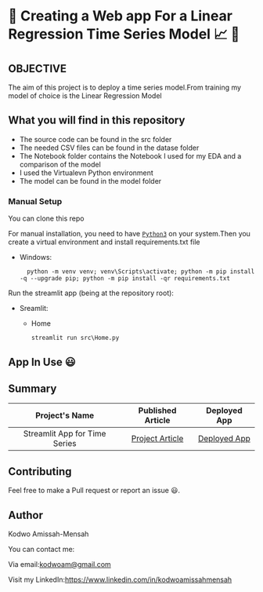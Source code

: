 # 🚀 Creating a Web app For a Linear Regression Time Series Model 📈 🚀


## OBJECTIVE
The aim of this project is to deploy a time series model.From training my model of choice is the Linear Regression Model

## What you will find in this repository
- The source code can be found in the src folder
- The needed CSV files can be found in the datase folder
- The Notebook folder contains the Notebook I used for my EDA and a comparison of the model 
- I used the Virtualevn Python environment
- The model can be found in the model folder

### Manual Setup

You can clone this repo

For manual installation, you need to have [`Python3`](https://www.python.org/) on your system.Then you create a virtual environment and install requirements.txt file


- Windows:
        
        python -m venv venv; venv\Scripts\activate; python -m pip install -q --upgrade pip; python -m pip install -qr requirements.txt  

 Run the streamlit app (being at the repository root):
        
  - Sreamlit:
    
    - Home

          streamlit run src\Home.py

## App In Use 😃        


## Summary

 | Project's Name | Published Article  | Deployed App |
|:--------------:|:--------------:|:--------------:|
| Streamlit App for Time Series |[Project Article](https://medium.com/@kodwoam/building-and-deploying-a-streamlit-app-for-time-series-forecasting-with-a-regression-model-65cd1847e47d) |    [Deployed App](https://timeseriesprediction.streamlit.app/)|

## Contributing

Feel free to make a Pull request or report an issue 😃.

## Author
Kodwo Amissah-Mensah

You can contact me:

Via email:kodwoam@gmail.com

Visit my LinkedIn:https://www.linkedin.com/in/kodwoamissahmensah